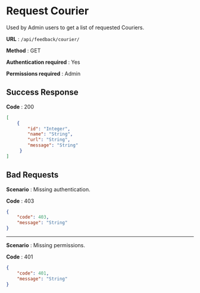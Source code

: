# Request Courier

Used by Admin users to get a list of requested Couriers.

**URL** : `/api/feedback/courier/`

**Method** : GET

**Authentication required** : Yes

**Permissions required** : Admin

## Success Response

**Code** : 200

```json
[
	{
    	"id": "Integer",
        "name": "String",
        "url": "String",
        "message": "String"
     }
]
```

## Bad Requests

**Scenario** : Missing authentication.

**Code** : 403

```json
{
    "code": 403,
    "message": "String"
}
```

___

**Scenario** : Missing permissions.

**Code** : 401

```json
{
    "code": 401,
    "message": "String"
}
```

